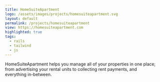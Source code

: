 ```yaml
---
title: HomeSuiteApartment
logo: /assets/images/projects/homesuiteapartment.svg
layout: default
permalink: /projects/homesuiteapartment
view: https://homesuiteapartment.com
highlighted: true
tags:
  - rails
  - tailwind
  - js
---
```


HomeSuiteApartment helps you manage all of your properties in one place; from advertising your rental units to collecting rent payments, and everything in-between.
